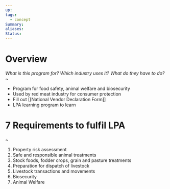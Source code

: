 ```yaml
---
up: 
tags:
  - concept
Summary: 
aliases: 
Status:
---
```

# Overview
*What is this program for? Which industry uses it? What do they have to do?*
~
- Program for food safety, animal welfare and biosecurity
- Used by red meat industry for consumer protection
- Fill out [[National Vendor Declaration Form]]
- LPA learning program to learn
<!--SR:!2025-03-11,1,230-->

# 7 Requirements to fulfil LPA
~
1. Property risk assessment
2. Safe and responsible animal treatments
3. Stock foods, fodder crops, grain and pasture treatments
4. Preparation for dispatch of livestock
5. Livestock transactions and movements
6. Biosecurity
7. Animal Welfare
<!--SR:!2025-03-12,2,248-->